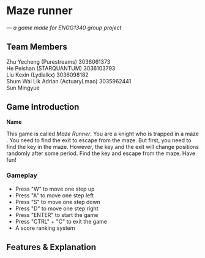 # Maze runner
*— a game made for ENGG1340 group project*

## Team Members

Zhu Yecheng (Purestreams) 3036061373 \
He Peishan (STARQUANTUM) 3036103793\
Liu Kexin (Lydialkx) 3036098182\
Shum Wai Lik Adrian (ActuaryLmao) 3035962441 \
Sun Mingyue 

## Game Introduction
**Name**

This game is called *Maze Runner*.
You are a knight who is trapped in a maze . You need to find the exit to escape from the maze. But first, you need to find the key in the maze. However, the key and the exit will change positions randomly after some period. Find the key and escape from the maze. Have fun! 


### Gameplay
- Press "W" to move one step up
- Press "A" to move one step left
- Press "S" to move one step down
- Press "D" to move one step right
- Press "ENTER" to start the game
- Press "CTRL" + "C" to exit the game
- A score ranking system


## Features & Explanation
